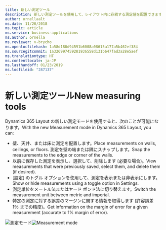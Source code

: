 ```yaml
---
title: 新しい測定ツール
description: 新しい測定ツールを使用して、レイアウト内に存続する測定値を配置できます。
author: ornellaalt
ms.date: 11/20/2018
ms.topic: article
ms.service: business-applications
ms.author: ornella
ms.reviewer: v-brycho
ms.openlocfilehash: 1a58d180d94591b6008a08615a177a5b462ef384
ms.sourcegitcommit: 1a326997459281936558d131b647fad3a28e5aef
ms.translationtype: HT
ms.contentlocale: ja-JP
ms.lasthandoff: 01/23/2019
ms.locfileid: "287137"
---
```

# <a name="new-measuring-tools"></a><span data-ttu-id="bbc6e-103">新しい測定ツール</span><span class="sxs-lookup"><span data-stu-id="bbc6e-103">New measuring tools</span></span>

<span data-ttu-id="bbc6e-104">Dynamics 365 Layout の新しい測定モードを使用すると、次のことが可能になります。</span><span class="sxs-lookup"><span data-stu-id="bbc6e-104">With the new Measurement mode in Dynamics 365 Layout, you can:</span></span>
 
- <span data-ttu-id="bbc6e-105">壁、天井、または床に測定を配置します。</span><span class="sxs-lookup"><span data-stu-id="bbc6e-105">Place measurements on walls, ceilings, or floors.</span></span> <span data-ttu-id="bbc6e-106">測定を壁の端または隅にスナップします。</span><span class="sxs-lookup"><span data-stu-id="bbc6e-106">Snap the measurements to the edge or corner of the walls.</span></span> 
- <span data-ttu-id="bbc6e-107">以前に保存した測定を表示し、選択して、削除します (必要な場合)。</span><span class="sxs-lookup"><span data-stu-id="bbc6e-107">View measurements that were previously saved, select them, and delete them (if desired).</span></span> 
- <span data-ttu-id="bbc6e-108">[設定] のトグル オプションを使用して、測定を表示または非表示にします。</span><span class="sxs-lookup"><span data-stu-id="bbc6e-108">Show or hide measurements using a toggle option in Settings.</span></span>  
- <span data-ttu-id="bbc6e-109">測定単位をメートル法またはヤード ポンド法に切り替えます。</span><span class="sxs-lookup"><span data-stu-id="bbc6e-109">Switch the measurement unit between metric and imperial.</span></span> 
- <span data-ttu-id="bbc6e-110">特定の測定に対する誤差のマージンに関する情報を取得します (許容誤差 1％ までの精度)。</span><span class="sxs-lookup"><span data-stu-id="bbc6e-110">Get information on the margin of error for a given measurement (accurate to 1% margin of error).</span></span> 

<span data-ttu-id="bbc6e-111">![測定モード](media/measuring-tools.PNG "測定モード")</span><span class="sxs-lookup"><span data-stu-id="bbc6e-111">![Measurement mode](media/measuring-tools.PNG "Measurement mode")</span></span>

